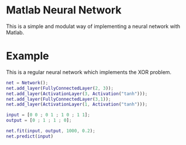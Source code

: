 # Matlab Neural Network

This is a simple and modulat way of implementing a neural network with Matlab.

# Example

This is a regular neural network which implements the XOR problem.

```matlab
net = Network();
net.add_layer(FullyConnectedLayer(2, 3));
net.add_layer(ActivationLayer(3, Activation("tanh")));
net.add_layer(FullyConnectedLayer(3,1));
net.add_layer(ActivationLayer(1, Activation("tanh")));

input = [0 0 ; 0 1 ; 1 0 ; 1 1];
output = [0 ; 1 ; 1 ; 0];

net.fit(input, output, 1000, 0.2);
net.predict(input)
```
